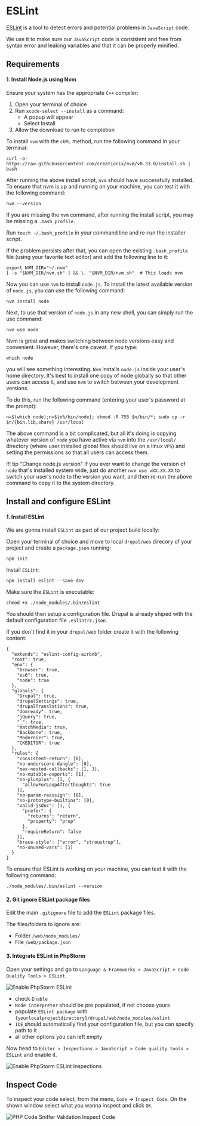 # ESLint

[ESLint](http://eslint.org/) is a tool to detect errors and potential problems in `JavaScript` code.

We use it to make sure our `JavaScript` code is consistent and free from syntax error and leaking variables and that it can be properly minified.

## Requirements

#### 1. Install Node.js using Nvm

Ensure your system has the appropriate `C++` compiler:

1. Open your terminal of choice
2. Run `xcode-select --install` as a command:
    * A popup will appear
    * Select Install
3. Allow the download to run to completion

To install `nvm` with the `cURL` method, run the following command in your terminal:

    curl -o- https://raw.githubusercontent.com/creationix/nvm/v0.33.0/install.sh | bash

After running the above install script, `nvm` should have successfully installed. To ensure that nvm is up and running on your machine, you can test it with the following command:

    nvm --version

If you are missing the `nvm` command, after running the install script, you may be missing a `.bash_profile`.

Run `touch ~/.bash_profile` in your command line and re-run the installer script.

If the problem persists after that, you can open the existing `.bash_profile` file (using your favorite text editor) and add the following line to it:

    export NVM_DIR="~/.nvm"
    [ -s "$NVM_DIR/nvm.sh" ] && \. "$NVM_DIR/nvm.sh"  # This loads nvm

Now you can use `nvm` to install `node.js`. To install the latest available version of `node.js`, you can use the following command:

    nvm install node

Next, to use that version of `node.js` in any new shell, you can simply run the use command:

    nvm use node

Nvm is great and makes switching between node versions easy and convenient. However, there's one caveat. If you type:

    which node

you will see something interesting. `Nvm` installs `node.js` inside your user's home directory. It's best to install one copy of node globally so that other users can access it, and use `nvm` to switch between your development versions.

To do this, run the following command (entering your user's password at the prompt):

    n=$(which node);n=${n%/bin/node}; chmod -R 755 $n/bin/*; sudo cp -r $n/{bin,lib,share} /usr/local

The above command is a bit complicated, but all it's doing is copying whatever version of `node` you have active via `nvm` into the `/usr/local/` directory (where user installed global files should live on a linux `VPS`) and setting the permissions so that all users can access them.

!!! tip "Change node.js version"
    If you ever want to change the version of `node` that's installed system wide, just do another `nvm use vXX.XX.XX` to switch your user's node to the version you want, and then re-run the above command to copy it to the system directory.

## Install and configure ESLint

#### 1. Install ESLint

We are gonna install `ESLint` as part of our project build locally:

Open your terminal of choice and move to local `drupal/web` direcory of your project and create a `package.json` running:

    npm init

Install `ESLint`:

    npm install eslint --save-dev

Make sure the `ESLint` is executable:

    chmod +x ./node_modules/.bin/eslint

You should then setup a configuration file. Drupal is already shiped with the default configuration file `.eslintrc.json`.

If you don't find it in your `drupal/web` folder create it with the following content:

    {
      "extends": "eslint-config-airbnb",
      "root": true,
      "env": {
        "browser": true,
        "es6": true,
        "node": true
      },
      "globals": {
        "Drupal": true,
        "drupalSettings": true,
        "drupalTranslations": true,
        "domready": true,
        "jQuery": true,
        "_": true,
        "matchMedia": true,
        "Backbone": true,
        "Modernizr": true,
        "CKEDITOR": true
      },
      "rules": {
        "consistent-return": [0],
        "no-underscore-dangle": [0],
        "max-nested-callbacks": [1, 3],
        "no-mutable-exports": [1],
        "no-plusplus": [1, {
          "allowForLoopAfterthoughts": true
        }],
        "no-param-reassign": [0],
        "no-prototype-builtins": [0],
        "valid-jsdoc": [1, {
          "prefer": {
            "returns": "return",
            "property": "prop"
          },
          "requireReturn": false
        }],
        "brace-style": ["error", "stroustrup"],
        "no-unused-vars": [1]
      }
    }

To ensure that ESLint is working on your machine, you can test it with the following command:

    ./node_modules/.bin/eslint --version

#### 2. Git ignore ESLint package files

Edit the main `.gitignore` file to add the `ESLint` package files.

The files/folders to ignore are:

* Folder `/web/node_modules/`
* File `/web/package.json`

#### 3. Integrate ESLint in PhpStorm

Open your settings and go to `Language & Frameworks > JavaScript > Code Quality Tools > ESLint`.

![Enable PhpStorm ESLint](../img/drupal/phpstorm_44.png "Enable PhpStorm ESLint")

* check `Enable`
* `Node interpreter` should be pre populated, if not choose yours
* populate `ESLint package` with `{yourlocalprojectdirectory}/drupal/web/node_modules/eslint`
* `IDE` should automatically find your  configuration file, but you can specify path to it
* all other options you can left empty

Now head to `Editor > Inspections > JavaScript > Code quality tools > ESLint` and enable it.

![Enable PhpStorm ESLint Inspections](../img/drupal/phpstorm_45.png "Enable PhpStorm ESLint Inspections")

## Inspect Code

To inspect your code select, from the menu, `Code` -> `Inspect Code`. On the shown window select what you wanna inspect and click `OK`.

![PHP Code Sniffer Validation Inspect Code](../img/drupal/phpstorm_42.png "PHP Code Sniffer Validation Inspect Code")